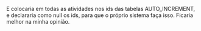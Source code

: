 E colocaria em todas as atividades nos ids das tabelas AUTO_INCREMENT, e declararia como null os ids, para que o próprio sistema faça isso.
Ficaria melhor na minha opinião.
